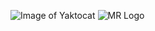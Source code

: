 ![Image of Yaktocat](https://octodex.github.com/images/yaktocat.png)
![MR Logo](https://user-images.githubusercontent.com/98873348/159232402-8a0a3b9e-818f-48c6-958a-4d9eab33d5a6.png)

